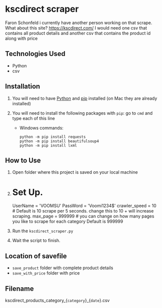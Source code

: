 ﻿# kscdirect scraper

Faron Schonfeld 
i currently have another person working on that scrape. What about this site? https://kscdirect.com/ I would need one csv that contains all product details and another csv that contains the product id along with price

## Technologies Used
- Python
- csv

## Installation
1. You will need to have [Python](https://www.python.org/downloads/) and [pip](https://pip.pypa.io/en/stable/installation/) installed (on Mac they are already installed)
2. You will need to install the following packages with `pip`:
   go to `cmd` and type each of this line
   
    - Windows commands:
      ```
      python -m pip install requests
      python -m pip install beautifulsoup4
      python -m pip install lxml
      ```

## How to Use
1. Open folder where this project is saved on your local machine
   
2. # Set Up.
   UserName = 'VOOMSU'
   PassWord = 'Voomi1234$'
   crawler_speed = 10 # Default is 10 scrape per 5 seconds. change this to 10 + will increase scraping.
   max_page = 999999 # you can change on how many pages you like to scrape for each category Default is 999999

3. Run the `kscdirect_scraper.py`
5. Wait the script to finish.

## Location of savefile
  - `save_product` folder with complete product details
  - `save_with_price` folder with price

## Filename
kscdirect_products_category_{`category`}_{`date`}.csv
